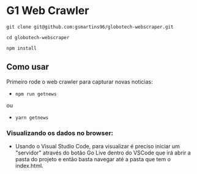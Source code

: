 # G1 Web Crawler 

``git clone git@github.com:gsmartins96/globotech-webscraper.git``

``cd globotech-webscraper``

``npm install``

## Como usar

Primeiro rode o web crawler para capturar novas noticias:
 - ``npm run getnews``

 ou
 - ``yarn getnews``

### Visualizando os dados no browser:

 - Usando o Visual Studio Code, para visualizar é preciso iniciar um "servidor" através do botão Go Live dentro do VSCode que irá abrir a pasta do projeto e então basta navegar até a pasta que tem o index.html.
